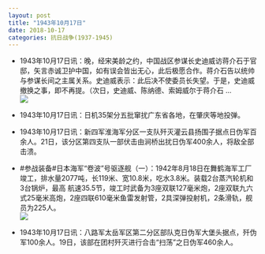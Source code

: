 ```yaml
---
layout: post
title: "1943年10月17日"
date: 2018-10-17
categories: 抗日战争(1937-1945)
---
```


<meta name="referrer" content="no-referrer" />

- 1943年10月17日讯：晚，经宋美龄之约，中国战区参谋长史迪威访蒋介石于官邸，矢言赤诚卫护中国，如有误会皆出无心，此后极愿合作。蒋介石告以统帅与参谋长间之主属关系。史迪威表示：此后决不使委员长失望。于是，史迪威撤换之事，即不再提。（次日，史迪威、陈纳德、索姆威尔于蒋介石 ... <br/><img src="https://wx1.sinaimg.cn/large/aca367d8ly1fwbiqw69j0j20c80903yj.jpg" />

- 1943年10月17日讯：日机35架分五批窜扰广东省各地，在肇庆等地投弹。 

- 1943年10月17日讯：新四军淮海军分区一支队歼灭灌云县扬围子据点日伪军百余人。21日，该分区第四支队一部伏击由涧桥出扰日伪军400余人，将敌全部击溃。 

- #参战装备#日本海军“卷波”号驱逐舰（一）：1942年8月18日在舞鹤海军工厂竣工，排水量2077吨，长119米、宽10.8米，吃水3.8米。装载2台蒸汽轮机和3台锅炉，最高 航速35.5节，竣工时武备为3座双联127毫米炮，2座双联九六式25毫米高炮，2座四联610毫米鱼雷发射管，2具深弹投射机，2条滑轨，舰员为225人。 <br/><img src="https://wx3.sinaimg.cn/large/aca367d8ly1fwazo91tbkj20j6073aar.jpg" />

- 1943年10月17日讯：八路军太岳军区第二分区部队克日伪军大堡头据点，歼伪军100余人。19日，该部在团村歼灭进行合击“扫荡”之日伪军460余人。 

